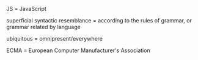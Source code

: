 JS = JavaScript

superficial syntactic resemblance = according to the rules of grammar, or grammar related by language

ubiquitous = omnipresent/everywhere

ECMA = European Computer Manufacturer's Association
